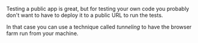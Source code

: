 Testing a public app is great, but for testing your own code you 
probably don't want to have to deploy it to a public URL to run the
tests.

In that case you can use a technique called *tunneling* to have the 
browser farm run from your machine.